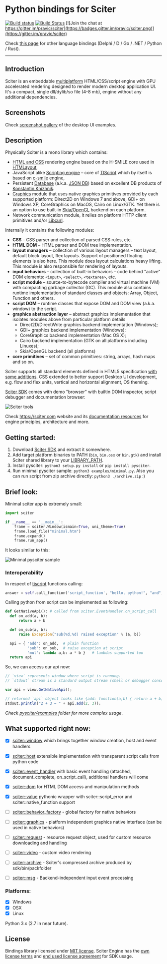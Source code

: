 # Python bindings for Sciter

[![Build status](https://ci.appveyor.com/api/projects/status/github/sciter-sdk/pysciter)](https://ci.appveyor.com/project/pravic/pysciter)
[![Build Status](https://travis-ci.org/sciter-sdk/pysciter.svg?branch=master)](https://travis-ci.org/sciter-sdk/pysciter)
[![Join the chat at https://gitter.im/pravic/sciter](https://badges.gitter.im/pravic/sciter.png)](https://gitter.im/pravic/sciter)

Check [this page](https://sciter.com/developers/sciter-sdk-bindings/) for other language bindings (Delphi / D / Go / .NET / Python / Rust).

----


## Introduction

Sciter is an embeddable [multiplatform](https://sciter.com/sciter/crossplatform/) HTML/CSS/script engine with GPU accelerated rendering designed to render modern desktop application UI. It's a compact, single dll/dylib/so file (4-8 mb), engine without any additional dependencies.


## Screenshots

Check [screenshot gallery](https://github.com/oskca/sciter#sciter-desktop-ui-examples) of the desktop UI examples.


## Description

Physically Sciter is a mono library which contains:

* [HTML and CSS](https://sciter.com/developers/for-web-programmers/) rendering engine based on the H-SMILE core used in [HTMLayout](https://terrainformatica.com/a-homepage-section/htmlayout/),
* JavaScript alike [Scripting engine](https://sciter.com/developers/sciter-docs/) – core of [TIScript](https://sciter.com/developers/for-web-programmers/tiscript-vs-javascript/) which by itself is based on [c-smile](https://c-smile.sourceforge.net/) engine,
* Persistent [Database](https://sciter.com/docs/content/script/Storage.htm) (a.k.a. [JSON DB](https://terrainformatica.com/2006/10/what-the-hell-is-that-json-db/)) based on excellent DB products of [Konstantin Knizhnik](http://garret.ru/databases.html).
* [Graphics](https://sciter.com/docs/content/sciter/Graphics.htm) module that uses native graphics primitives provided by each supported platform: Direct2D on Windows 7 and above, GDI+ on Windows XP, CoreGraphics on MacOS, Cairo on Linux/GTK. Yet there is an option to use built-in [Skia/OpenGL](https://skia.org/) backend on each platform.
* Network communication module, it relies on platform HTTP client primitives and/or [Libcurl](https://curl.haxx.se/).


Internally it contains the following modules:

* **CSS** – CSS parser and collection of parsed CSS rules, etc.
* **HTML DOM** – HTML parser and DOM tree implementation.
* **layout managers** – collection of various layout managers – text layout, default block layout, flex layouts. Support of positioned floating elements is also here. This module does layout calculations heavy lifting. This module is also responsible for rendering of layouts.
* **input behaviors** – collection of built-in behaviors – code behind "active" DOM elements: `<input>`, `<select>`, `<textarea>`, etc.
* **script module** – source-to-bytecode compiler and virtual machine (VM) with compacting garbage collector (GC). This module also contains runtime implementation of standard classes and objects: Array, Object, Function and others.
* **script DOM** – runtime classes that expose DOM and DOM view (a.k.a. window) to the script.
* **graphics abstraction layer** – abstract graphics implementation that isolates modules above from particular platform details
    * Direct2D/DirectWrite graphics backend implementation (Windows);
    * GDI+ graphics backend implementation (Windows);
    * CoreGraphics backend implementation (Mac OS X);
    * Cairo backend implementation (GTK on all platforms including Linuxes);
    * Skia/OpenGL backend (all platforms)
* **core primitives** – set of common primitives: string, arrays, hash maps and so on.


Sciter supports all standard elements defined in HTML5 specification [with some additions](https://sciter.com/developers/for-web-programmers/). CSS extended to better support Desktop UI development, e.g. flow and flex units, vertical and horizontal alignment, OS theming.

[Sciter SDK](https://sciter.com/download/) comes with demo "browser" with builtin DOM inspector, script debugger and documentation browser:

![Sciter tools](https://sciter.com/wp-content/uploads/2015/10/dom-tree-in-inspector-640x438.png)

Check <https://sciter.com> website and its [documentation resources](https://sciter.com/developers/) for engine principles, architecture and more.


## Getting started:

1. Download [Sciter SDK](https://sciter.com/download/) and extract it somewhere.
2. Add target platform binaries to PATH (`bin`, `bin.osx` or `bin.gtk`) and install Sciter shared library to your [LIBRARY_PATH](https://github.com/sciter-sdk/go-sciter#getting-started).
3. Install pysciter: `python3 setup.py install` or `pip install pysciter`.
4. Run minimal pysciter sample: `python3 examples/minimal.py`. Also you can run script from zip archive directly: `python3 ./archive.zip` :)


## Brief look:

Minimal sciter app is extremely small:

```python
import sciter

if __name__ == '__main__':
    frame = sciter.Window(ismain=True, uni_theme=True)
    frame.load_file("minimal.htm")
    frame.expand()
    frame.run_app()
```

It looks similar to this:

![Minimal pysciter sample](https://i.imgur.com/ojcM5JJ.png)


### Interoperability

In respect of [tiscript](https://www.codeproject.com/Articles/33662/TIScript-language-a-gentle-extension-of-JavaScript) functions calling:
```python
answer = self.call_function('script_function', "hello, python!", "and", ["other", 3, "arguments"])
```

Calling python from script can be implemented as following:
```python
def GetNativeApi(): # called from sciter.EventHandler.on_script_call
  def on_add(a, b):
      return a + b

  def on_sub(a, b):
      raise Exception("sub(%d,%d) raised exception" % (a, b))

  api = { 'add': on_add,  # plain function
          'sub': on_sub,  # raise exception at script
          'mul': lambda a,b: a * b }   # lambdas supported too
  return api
```

So, we can access our api now:
```js
// `view` represents window where script is runnung.
// `stdout` stream is a standard output stream (shell or debugger console, for example)

var api = view.GetNativeApi();

// returned `api` object looks like {add: function(a,b) { return a + b; }};
stdout.println("2 + 3 = " + api.add(2, 3));
```

_Check [pysciter/examples](https://github.com/sciter-sdk/pysciter/tree/master/examples) folder for more complex usage_.


## What supported right now:

* [x] [sciter::window](https://github.com/c-smile/sciter-sdk/blob/master/include/sciter-x-window.hpp) which brings together window creation, host and event handlers
* [x] [sciter::host](https://github.com/c-smile/sciter-sdk/blob/master/include/sciter-x-host-callback.h) extensible implementation with transparent script calls from python code
* [x] [sciter::event_handler](https://github.com/c-smile/sciter-sdk/blob/master/include/sciter-x-behavior.h) with basic event handling (attached, document_complete, on_script_call), additional handlers will come
* [x] [sciter::dom](https://github.com/c-smile/sciter-sdk/blob/master/include/sciter-x-dom.hpp) for HTML DOM access and manipulation methods
* [x] [sciter::value](https://github.com/c-smile/sciter-sdk/blob/master/include/value.hpp) pythonic wrapper with sciter::script_error and sciter::native_function support
* [ ] [sciter::behavior_factory](https://github.com/c-smile/sciter-sdk/blob/master/include/sciter-x-behavior.h) - global factory for native behaviors
* [ ] [sciter::graphics](https://github.com/c-smile/sciter-sdk/blob/master/include/sciter-x-graphics.hpp) - platform independent graphics native interface (can be used in native behaviors)
* [ ] [sciter::request](https://github.com/c-smile/sciter-sdk/blob/master/include/sciter-x-request.hpp) - resource request object, used for custom resource downloading and handling
* [ ] [sciter::video](https://github.com/c-smile/sciter-sdk/blob/master/include/sciter-x-video-api.h) - custom video rendering
* [ ] [sciter::archive](https://github.com/c-smile/sciter-sdk/blob/master/include/sciter-x-host-callback.h) - Sciter's compressed archive produced by sdk/bin/packfolder
* [ ] [sciter::msg](https://github.com/c-smile/sciter-sdk/blob/master/include/sciter-x-msg) - Backend-independent input event processing


### Platforms:

* [x] Windows
* [x] OSX
* [x] Linux

Python 3.x (2.7 in near future).


## License

Bindings library licensed under [MIT license](https://opensource.org/licenses/MIT). Sciter Engine has the [own license terms](https://sciter.com/prices/) and [end used license agreement](https://github.com/c-smile/sciter-sdk/blob/master/license.htm) for SDK usage.
